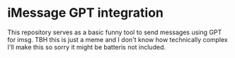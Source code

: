 # iMessage GPT integration

This repository serves as a basic funny tool to send messages using GPT for imsg. TBH this is just a meme and I don't know how technically complex I'll make this so sorry it might be batteris not included. 
